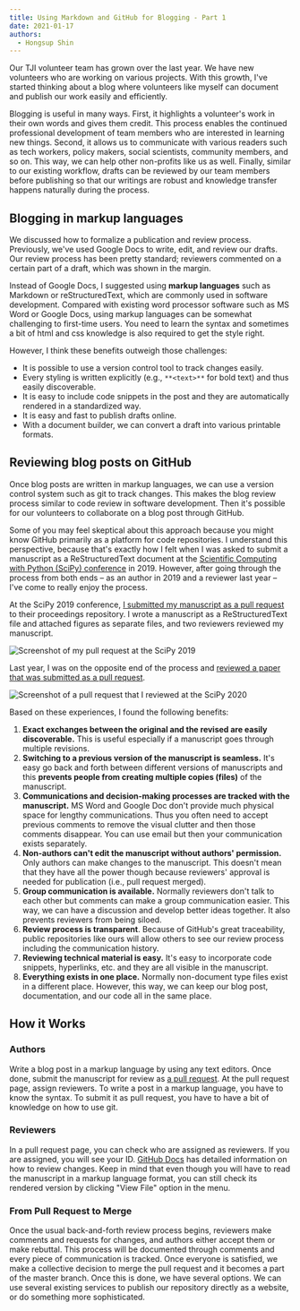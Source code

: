 ```yaml
---
title: Using Markdown and GitHub for Blogging - Part 1
date: 2021-01-17
authors:
  - Hongsup Shin
---
```

Our TJI volunteer team has grown over the last year. We have new volunteers who are working on various projects. With this growth, I've started thinking about a blog where volunteers like myself can document and publish our work easily and efficiently.

Blogging is useful in many ways. First, it highlights a volunteer's work in their own words and gives them credit. This process enables the continued professional development of team members who are interested in learning new things. Second, it allows us to communicate with various readers such as tech workers, policy makers, social scientists, community members, and so on. This way, we can help other non-profits like us as well. Finally, similar to our existing workflow, drafts can be reviewed by our team members before publishing so that our writings are robust and knowledge transfer happens naturally during the process.

## Blogging in markup languages

We discussed how to formalize a publication and review process. Previously, we've used Google Docs to write, edit, and review our drafts. Our review process has been pretty standard; reviewers commented on a certain part of a draft, which was shown in the margin.

Instead of Google Docs, I suggested using **markup languages** such as Markdown or reStructuredText, which are commonly used in software development. Compared with existing word processor software such as MS Word or Google Docs, using markup languages can be somewhat challenging to first-time users. You need to learn the syntax and sometimes a bit of html and css knowledge is also required to get the style right. 

However, I think these benefits outweigh those challenges:

* It is possible to use a version control tool to track changes easily.
* Every styling is written explicitly (e.g., `**<text>**` for bold text) and thus easily discoverable.
* It is easy to include code snippets in the post and they are automatically rendered in a standardized way.
* It is easy and fast to publish drafts online.
* With a document builder, we can convert a draft into various printable formats. 

## Reviewing blog posts on GitHub

Once blog posts are written in markup languages, we can use a version control system such as git to track changes. This makes the blog review process similar to code review in software development. Then it's possible for our volunteers to collaborate on a blog post through GitHub.

Some of you may feel skeptical about this approach because you might know GitHub primarily as a platform for code repositories. I understand this perspective, because that's exactly how I felt when I was asked to submit a manuscript as a ReStructuredText document at the [Scientific Computing with Python (SciPy) conference](http://conference.scipy.org/) in 2019. However, after going through the process from both ends – as an author in 2019 and a reviewer last year – I've come to really enjoy the process. 

At the SciPy 2019 conference, [I submitted my manuscript as a pull request](https://github.com/scipy-conference/scipy_proceedings/pull/468) to their proceedings repository. I wrote a manuscript as a ReStructuredText file and attached figures as separate files, and two reviewers reviewed my manuscript.

![](https://res.cloudinary.com/texas-justice-initiative/image/upload/v1610936101/Blog/HS_scipy_example_author_screenshot_tmb02n.png "Screenshot of my pull request at the SciPy 2019")

Last year, I was on the opposite end of the process and [reviewed a paper that was submitted as a pull request](https://github.com/scipy-conference/scipy_proceedings/pull/550).

![](https://res.cloudinary.com/texas-justice-initiative/image/upload/v1610936101/Blog/HS_scipy_example_reviewer_screenshot_z7rqqs.png "Screenshot of a pull request that I reviewed at the SciPy 2020")

Based on these experiences, I found the following benefits:

1. **Exact exchanges between the original and the revised are easily discoverable.** This is useful especially if a manuscript goes through multiple revisions.
2. **Switching to a previous version of the manuscript is seamless.** It's easy go back and forth between different versions of manuscripts and this **prevents people from creating multiple copies (files)** of the manuscript.
3. **Communications and decision-making processes are tracked with the manuscript.** MS Word and Google Doc don't provide much physical space for lengthy communications. Thus you often need to accept previous comments to remove the visual clutter and then those comments disappear. You can use email but then your communication exists separately.
4. **Non-authors can't edit the manuscript without authors' permission.** Only authors can make changes to the manuscript. This doesn't mean that they have all the power though because reviewers' approval is needed for publication (i.e., pull request merged).
5. **Group communication is available.** Normally reviewers don't talk to each other but comments can make a group communication easier. This way, we can have a discussion and develop better ideas together. It also prevents reviewers from being siloed.
6. **Review process is transparent**. Because of GitHub's great traceability, public repositories like ours will allow others to see our review process including the communication history.
7. **Reviewing technical material is easy.** It's easy to incorporate code snippets, hyperlinks, etc. and they are all visible in the manuscript.
8. **Everything exists in one place.** Normally non-document type files exist in a different place. However, this way, we can keep our blog post, documentation, and our code all in the same place.

## How it Works

### Authors

Write a blog post in a markup language by using any text editors. Once done, submit the manuscript for review as [a pull request](https://docs.github.com/en/free-pro-team@latest/github/collaborating-with-issues-and-pull-requests/creating-a-pull-request). At the pull request page, assign reviewers. To write a post in a markup language, you have to know the syntax. To submit it as pull request, you have to have a bit of knowledge on how to use git. 

### Reviewers

In a pull request page, you can check who are assigned as reviewers. If you are assigned, you will see your ID. [GitHub Docs](https://docs.github.com/en/free-pro-team@latest/github/collaborating-with-issues-and-pull-requests/reviewing-changes-in-pull-requests) has detailed information on how to review changes. Keep in mind that even though you will have to read the manuscript in a markup language format, you can still check its rendered version by clicking "View File" option in the menu.

### From Pull Request to Merge

Once the usual back-and-forth review process begins, reviewers make comments and requests for changes, and authors either accept them or make rebuttal. This process will be documented through comments and every piece of communication is tracked. Once everyone is satisfied, we make a collective decision to merge the pull request and it becomes a part of the master branch. Once this is done, we have several options. We can use several existing services to publish our repository directly as a website, or do something more sophisticated.